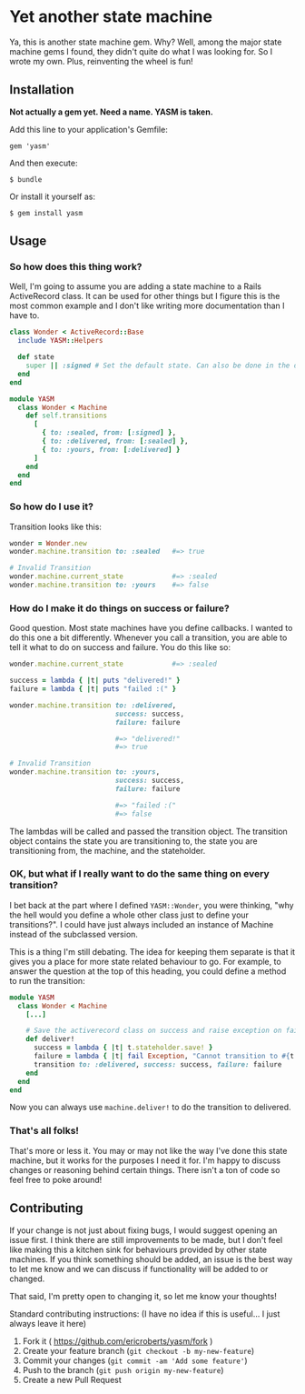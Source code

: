 # Yet another state machine

Ya, this is another state machine gem. Why? Well, among the major state machine gems I found, they didn't quite do what I was looking for. So I wrote my own. Plus, reinventing the wheel is fun!

## Installation

**Not actually a gem yet. Need a name. YASM is taken.**

Add this line to your application's Gemfile:

    gem 'yasm'

And then execute:

    $ bundle

Or install it yourself as:

    $ gem install yasm

## Usage

### So how does this thing work?

Well, I'm going to assume you are adding a state machine to a Rails ActiveRecord class. It can be used for other things but I figure this is the most common example and I don't like writing more documentation than I have to.

``` ruby
class Wonder < ActiveRecord::Base
  include YASM::Helpers

  def state
    super || :signed # Set the default state. Can also be done in the database.
  end
end

module YASM
  class Wonder < Machine
    def self.transitions
      [
        { to: :sealed, from: [:signed] },
        { to: :delivered, from: [:sealed] },
        { to: :yours, from: [:delivered] }
      ]
    end
  end
end
```

### So how do I use it?

Transition looks like this:

``` ruby
wonder = Wonder.new
wonder.machine.transition to: :sealed   #=> true

# Invalid Transition
wonder.machine.current_state            #=> :sealed
wonder.machine.transition to: :yours    #=> false
```

### How do I make it do things on success or failure?

Good question. Most state machines have you define callbacks. I wanted to do this one a bit differently. Whenever you call a transition, you are able to tell it what to do on success and failure. You do this like so:

``` ruby
wonder.machine.current_state            #=> :sealed

success = lambda { |t| puts "delivered!" }
failure = lambda { |t| puts "failed :(" }

wonder.machine.transition to: :delivered,
                          success: success,
                          failure: failure

                          #=> "delivered!"
                          #=> true

# Invalid Transition
wonder.machine.transition to: :yours,
                          success: success,
                          failure: failure

                          #=> "failed :("
                          #=> false
```

The lambdas will be called and passed the transition object. The transition object contains the state you are transitioning to, the state you are transitioning from, the machine, and the stateholder.

### OK, but what if I really want to do the same thing on every transition?

I bet back at the part where I defined `YASM::Wonder`, you were thinking, "why the hell would you define a whole other class just to define your transitions?". I could have just always included an instance of Machine instead of the subclassed version.

This is a thing I'm still debating. The idea for keeping them separate is that it gives you a place for more state related behaviour to go. For example, to answer the question at the top of this heading, you could define a method to run the transition:

``` ruby
module YASM
  class Wonder < Machine
    [...]

    # Save the activerecord class on success and raise exception on fail.
    def deliver!
      success = lambda { |t| t.stateholder.save! }
      failure = lambda { |t| fail Exception, "Cannot transition to #{t.to} from #{t.from}" }
      transition to: :delivered, success: success, failure: failure
    end
  end
end
```

Now you can always use `machine.deliver!` to do the transition to delivered.

### That's all folks!

That's more or less it. You may or may not like the way I've done this state machine, but it works for the purposes I need it for. I'm happy to discuss changes or reasoning behind certain things. There isn't a ton of code so feel free to poke around!

## Contributing

If your change is not just about fixing bugs, I would suggest opening an issue first. I think there are still improvements to be made, but I don't feel like making this a kitchen sink for behaviours provided by other state machines. If you think something should be added, an issue is the best way to let me know and we can discuss if functionality will be added to or changed.

That said, I'm pretty open to changing it, so let me know your thoughts!

Standard contributing instructions: (I have no idea if this is useful... I just always leave it here)

1. Fork it ( https://github.com/ericroberts/yasm/fork )
2. Create your feature branch (`git checkout -b my-new-feature`)
3. Commit your changes (`git commit -am 'Add some feature'`)
4. Push to the branch (`git push origin my-new-feature`)
5. Create a new Pull Request
